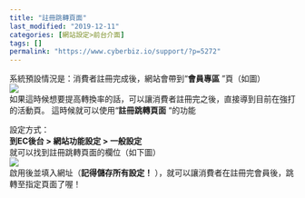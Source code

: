 ```yaml
---
title: "註冊跳轉頁面"
last_modified: "2019-12-11"
categories: [網站設定>前台介面]
tags: []
permalink: "https://www.cyberbiz.io/support/?p=5272"
---
```


系統預設情況是：消費者註冊完成後，網站會帶到“**會員專區** ”頁（如圖）  
![](https://www.cyberbiz.co/support/wp-content/uploads/2019/12/註冊跳轉頁面01.png)  
如果這時候想要提高轉換率的話，可以讓消費者註冊完之後，直接導到目前在強打的活動頁。 這時候就可以使用“**註冊跳轉頁面** “的功能  

設定方式：  
**到EC後台 > 網站功能設定 > 一般設定**  
就可以找到註冊跳轉頁面的欄位（如下圖）  
![](https://www.cyberbiz.co/support/wp-content/uploads/2019/12/註冊跳轉頁面02.png)  
啟用後並填入網址（**記得儲存所有設定！** ），就可以讓消費者在註冊完會員後，跳轉至指定頁面了喔！

